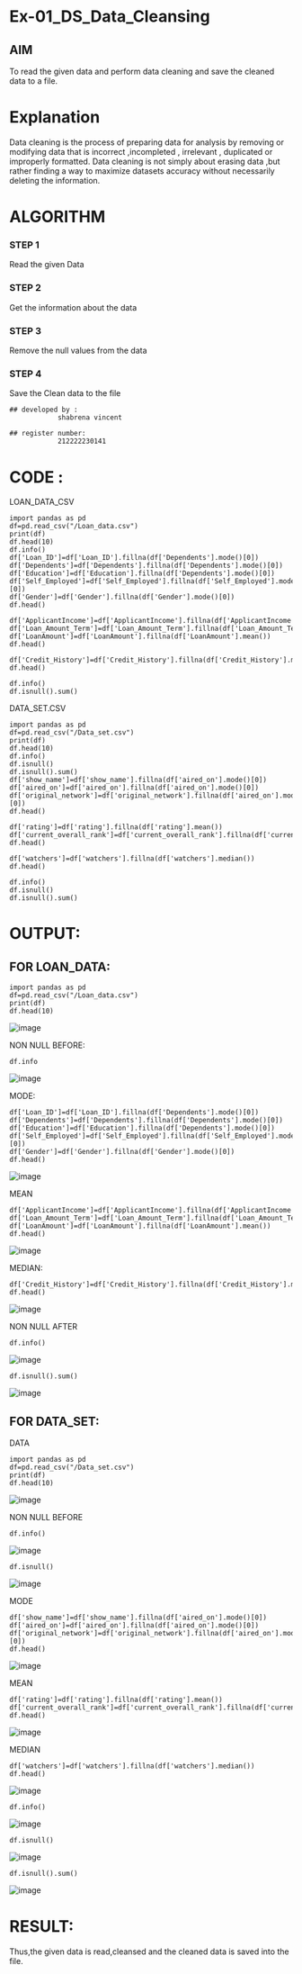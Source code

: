 # Ex-01_DS_Data_Cleansing


## AIM
To read the given data and perform data cleaning and save the cleaned data to a file. 

# Explanation
Data cleaning is the process of preparing data for analysis by removing or modifying data that is incorrect ,incompleted , irrelevant , duplicated or improperly formatted. 
Data cleaning is not simply about erasing data ,but rather finding a way to maximize datasets accuracy without necessarily deleting the information. 

# ALGORITHM
### STEP 1
Read the given Data
### STEP 2
Get the information about the data
### STEP 3
Remove the null values from the data
### STEP 4
Save the Clean data to the file

```
## developed by :
            shabrena vincent

## register number:
            212222230141

```
# CODE :


LOAN_DATA_CSV



```
import pandas as pd
df=pd.read_csv("/Loan_data.csv")
print(df)
df.head(10)
df.info()
df['Loan_ID']=df['Loan_ID'].fillna(df['Dependents'].mode()[0])
df['Dependents']=df['Dependents'].fillna(df['Dependents'].mode()[0])
df['Education']=df['Education'].fillna(df['Dependents'].mode()[0])
df['Self_Employed']=df['Self_Employed'].fillna(df['Self_Employed'].mode()[0])
df['Gender']=df['Gender'].fillna(df['Gender'].mode()[0])
df.head()

df['ApplicantIncome']=df['ApplicantIncome'].fillna(df['ApplicantIncome'].mean())
df['Loan_Amount_Term']=df['Loan_Amount_Term'].fillna(df['Loan_Amount_Term'].mean())
df['LoanAmount']=df['LoanAmount'].fillna(df['LoanAmount'].mean())
df.head()

df['Credit_History']=df['Credit_History'].fillna(df['Credit_History'].median())
df.head()

df.info()
df.isnull().sum()
```

DATA_SET.CSV



```
import pandas as pd
df=pd.read_csv("/Data_set.csv")
print(df)
df.head(10)
df.info()
df.isnull()
df.isnull().sum()
df['show_name']=df['show_name'].fillna(df['aired_on'].mode()[0])
df['aired_on']=df['aired_on'].fillna(df['aired_on'].mode()[0])
df['original_network']=df['original_network'].fillna(df['aired_on'].mode()[0])
df.head()

df['rating']=df['rating'].fillna(df['rating'].mean())
df['current_overall_rank']=df['current_overall_rank'].fillna(df['current_overall_rank'].mean())
df.head()

df['watchers']=df['watchers'].fillna(df['watchers'].median())
df.head()

df.info()
df.isnull()
df.isnull().sum()
```
# OUTPUT:


## FOR LOAN_DATA:



```
import pandas as pd
df=pd.read_csv("/Loan_data.csv")
print(df)
df.head(10)
```





![image](https://github.com/shabreenavincent/ODD2023-Datascience-Ex01/assets/119475721/fb7ce5e6-74a0-4eef-88bb-a4ce576516c4)


NON NULL BEFORE:


```
df.info
```


![image](https://github.com/shabreenavincent/ODD2023-Datascience-Ex01/assets/119475721/5af272fb-8e80-44bd-94aa-4ffb9cda5ac1)


MODE:
```
df['Loan_ID']=df['Loan_ID'].fillna(df['Dependents'].mode()[0])
df['Dependents']=df['Dependents'].fillna(df['Dependents'].mode()[0])
df['Education']=df['Education'].fillna(df['Dependents'].mode()[0])
df['Self_Employed']=df['Self_Employed'].fillna(df['Self_Employed'].mode()[0])
df['Gender']=df['Gender'].fillna(df['Gender'].mode()[0])
df.head()
```



![image](https://github.com/shabreenavincent/ODD2023-Datascience-Ex01/assets/119475721/a73feeec-8a20-4787-ba90-35c7a7a45bb7)




MEAN



```
df['ApplicantIncome']=df['ApplicantIncome'].fillna(df['ApplicantIncome'].mean())
df['Loan_Amount_Term']=df['Loan_Amount_Term'].fillna(df['Loan_Amount_Term'].mean())
df['LoanAmount']=df['LoanAmount'].fillna(df['LoanAmount'].mean())
df.head()
```



![image](https://github.com/shabreenavincent/ODD2023-Datascience-Ex01/assets/119475721/08a2c785-0aec-4c57-b187-e6658fa0571d)



MEDIAN:



```
df['Credit_History']=df['Credit_History'].fillna(df['Credit_History'].median())
df.head()
```



![image](https://github.com/shabreenavincent/ODD2023-Datascience-Ex01/assets/119475721/5bab01fa-77f6-4446-8219-02236c53c279)



NON NULL AFTER



```
df.info()
```



![image](https://github.com/shabreenavincent/ODD2023-Datascience-Ex01/assets/119475721/26882fcf-1d0d-42ef-a84c-c9efdfd2c37d)



```
df.isnull().sum()
```



![image](https://github.com/shabreenavincent/ODD2023-Datascience-Ex01/assets/119475721/de4d8243-e283-4c9a-b8cf-6bf6cce150cd)



## FOR DATA_SET:


DATA


```
import pandas as pd
df=pd.read_csv("/Data_set.csv")
print(df)
df.head(10)
```



![image](https://github.com/shabreenavincent/ODD2023-Datascience-Ex01/assets/119475721/a066355d-8fc3-438b-b71c-773ffc7f51d8)


NON NULL BEFORE



```
df.info()
```


![image](https://github.com/shabreenavincent/ODD2023-Datascience-Ex01/assets/119475721/77664b6a-f971-49bb-abef-761129aebaa8)


```
df.isnull()
```


![image](https://github.com/shabreenavincent/ODD2023-Datascience-Ex01/assets/119475721/70545501-202b-42c5-9afe-eef925891d5a)



MODE



```
df['show_name']=df['show_name'].fillna(df['aired_on'].mode()[0])
df['aired_on']=df['aired_on'].fillna(df['aired_on'].mode()[0])
df['original_network']=df['original_network'].fillna(df['aired_on'].mode()[0])
df.head()
```



![image](https://github.com/shabreenavincent/ODD2023-Datascience-Ex01/assets/119475721/adba94fc-b7b4-4a16-a12b-1cb99c658873)


MEAN


```
df['rating']=df['rating'].fillna(df['rating'].mean())
df['current_overall_rank']=df['current_overall_rank'].fillna(df['current_overall_rank'].mean())
df.head()
```


![image](https://github.com/shabreenavincent/ODD2023-Datascience-Ex01/assets/119475721/5a89ab38-7af5-4a85-8650-b5938eb6b8fc)



MEDIAN



```
df['watchers']=df['watchers'].fillna(df['watchers'].median())
df.head()
```


![image](https://github.com/shabreenavincent/ODD2023-Datascience-Ex01/assets/119475721/b1d14106-f314-4159-a469-dc8a06e297d0)


``
df.info()
``


![image](https://github.com/shabreenavincent/ODD2023-Datascience-Ex01/assets/119475721/f10ff65a-c552-4f05-b9a5-c4473a4f20da)


```
df.isnull()
```


![image](https://github.com/shabreenavincent/ODD2023-Datascience-Ex01/assets/119475721/1eee1f82-8e3f-4b78-a1e4-bf60baea6aea)


```
df.isnull().sum()
```



![image](https://github.com/shabreenavincent/ODD2023-Datascience-Ex01/assets/119475721/765df05b-1f64-4bfc-adbb-f1b4fc61d30e)



# RESULT:
Thus,the given data is read,cleansed and the cleaned data is saved into the file.

